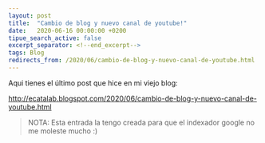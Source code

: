 ```yaml
---
layout: post
title:  "Cambio de blog y nuevo canal de youtube!"
date:   2020-06-16 00:00:00 +0200
tipue_search_active: false
excerpt_separator: <!--end_excerpt-->
tags: Blog
redirects_from: /2020/06/cambio-de-blog-y-nuevo-canal-de-youtube.html
---
```


Aqui tienes el último post que hice en mi viejo blog:

http://ecatalab.blogspot.com/2020/06/cambio-de-blog-y-nuevo-canal-de-youtube.html

>NOTA: Esta entrada la tengo creada para que el indexador google no me moleste mucho :)